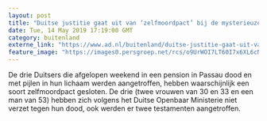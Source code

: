 ```yaml
---
layout: post
title: "Duitse justitie gaat uit van ‘zelfmoordpact’ bij de mysterieuze kruisboogdoden"
date: Tue, 14 May 2019 17:19:00 GMT
category: buitenland
externe_link: "https://www.ad.nl/buitenland/duitse-justitie-gaat-uit-van-zelfmoordpact-bij-de-mysterieuze-kruisboogdoden~af90fdfa/"
feature_image: "https://images0.persgroep.net/rcs/o9UrWOI7LT60I7x6XL6cNDy5sUs/diocontent/137089336/_fitwidth/400/?appId=21791a8992982cd8da851550a453bd7f&quality=0.7"
---
```


De drie Duitsers die afgelopen weekend in een pension in Passau dood en met pijlen in hun lichaam werden aangetroffen, hebben waarschijnlijk een soort zelfmoordpact gesloten. De drie (twee vrouwen van 30 en 33 en een man van 53) hebben zich volgens het Duitse Openbaar Ministerie niet verzet tegen hun dood, ook werden er twee testamenten aangetroffen.
